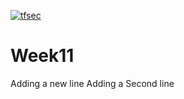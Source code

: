 [![tfsec](https://github.com/Prajeshpuri/Week11/actions/workflows/tfsec.yml/badge.svg)](https://github.com/Prajeshpuri/Week11/actions/workflows/tfsec.yml)
# Week11
Adding a new line
Adding a Second line

